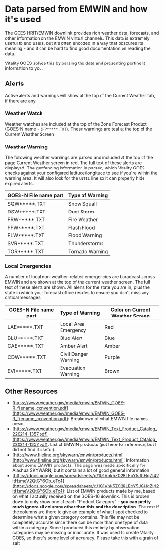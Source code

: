 # Data parsed from EMWIN and how it's used
The GOES HRIT/EMWIN downlink provides rich weather data, forecasts, and other information on the EMWIN virtual channels. This data is extremely useful to end users, but it's often encoded in a way that obscures its meaning - and it can be hard to find good documentation on reading the data.

Vitality GOES solves this by parsing the data and presenting pertinent information to you.

## Alerts
Active alerts and warnings will show at the top of the Current Weather tab, if there are any.

### Weather Watch
Weather watches are included at the top of the Zone Forecast Product (GOES-N name - `ZFP*****.TXT`). These warnings are teal at the top of the Current Weather Screen

### Weather Warning
The following weather warnings are parsed and included at the top of the page Current Weather screen in red. The full text of these alerts are displayed. The geofencing information is parsed, which Vitality GOES checks against your configured latitude/longitude to see if you're within the warning area. It will also look for the `UNTIL` line so it can properly hide expired alerts.

| GOES-N File name part | Type of Warning | 
|-----------------------|-----------------|
| SQW*****.TXT          | Snow Squall     |
| DSW*****.TXT          | Dust Storm      |
| FRW*****.TXT          | Fire Weather    |
| FFW*****.TXT          | Flash Flood     |
| FLW*****.TXT          | Flood Warning   |
| SVR*****.TXT          | Thunderstorms   |
| TOR*****.TXT          | Tornado Warning |

### Local Emergencies
A number of local non-weather-related emergencies are boradcast across EMWIN and are shown at the top of the current weather screen. The full text of these alerts are shown. All alerts for the state you are in, plus the state in which your forecast office resides to ensure you don't miss any critical messages.

| GOES-N File name part | Type of Warning      | Color on Current Weather Screen |
|-----------------------|----------------------|---------------------------------|
| LAE*****.TXT          | Local Area Emergency | Red                             |
| BLU*****.TXT          | Blue Alert           | Blue                            |
| CAE*****.TXT          | Amber Alert          | Amber                           |
| CDW*****.TXT          | Civil Danger Warning | Purple                          |
| EVI*****.TXT          | Evacuation Warning   | Brown                           |

## Other Resources
* [https://www.weather.gov/media/emwin/EMWIN_GOES-R_filename_convention.pdf](https://www.weather.gov/media/emwin/EMWIN_GOES-R_filename_convention.pdf): Breakdown of what EMWIN file names mean
* [https://www.weather.gov/media/emwin/EMWIN_Text_Product_Catalog_220214-1357.pdf](https://www.weather.gov/media/emwin/EMWIN_Text_Product_Catalog_220214-1357.pdf): List of EMWIN products (put here for reference, but I did not find it useful).
* [http://www.fireline.org/skywarn/emwin/products.html](http://www.fireline.org/skywarn/emwin/products.html): Information about some EMWIN products. The page was made specifically for Alachua SKYWARN, but it contains a lot of good general information
* [https://docs.google.com/spreadsheets/d/1Q1Vnk5Z028LEoY5JGHqZl42itHzmeV2QtGY6Ob_eTc4](https://docs.google.com/spreadsheets/d/1Q1Vnk5Z028LEoY5JGHqZl42itHzmeV2QtGY6Ob_eTc4): List of EMWIN products made by me, based on what I actually received on the GOES-16 downlink. This is broken down to only show one of each "Product Category" - **you can pretty much ignore all columns other than this and the description**. The rest if the columns are there to give an example of what I spot checked to determine what a given category contains. This file may not be completely accurate since there can be more than one type of data within a category. Since I produced this entirely by observation, categories may be missing or inaccurate. It was used to create Vitality GOES, so there's some level of accuracy. Please take this with a grain of salt.
